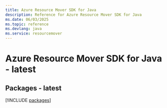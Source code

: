 ```yaml
---
title: Azure Resource Mover SDK for Java
description: Reference for Azure Resource Mover SDK for Java
ms.date: 06/03/2025
ms.topic: reference
ms.devlang: java
ms.service: resourcemover
---
```

# Azure Resource Mover SDK for Java - latest
## Packages - latest
[!INCLUDE [packages](resource-mover-index.md)]